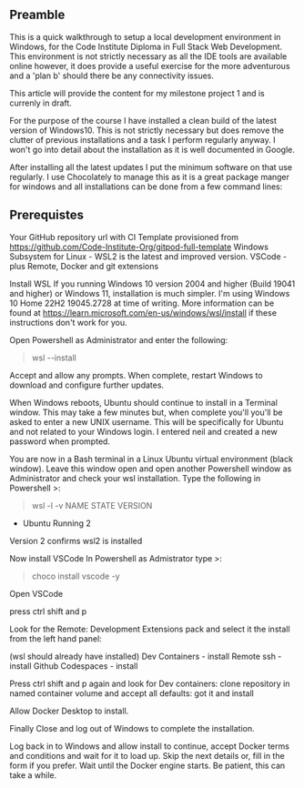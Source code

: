 ## Preamble
This is a quick walkthrough to setup a local development environment in Windows, for the Code Institute  Diploma in Full Stack Web Development.  This environment is not strictly necessary as all the IDE tools are available online however, it does provide a useful exercise for the more adventurous and a 'plan b' should there be any connectivity issues.

This article will provide the content for my milestone project 1 and is currenly in draft.

For the purpose of the course I have installed a clean build of the latest version of Windows10.  This is not strictly necessary but does remove the clutter of previous installations and a task I perform regularly anyway.  I won't go into detail about the installation as it is well documented in Google.

After installing all the latest updates I put the minimum software on that use regularly.  I use Chocolately to manage this as it is a great package manger for windows and all installations can be done from a few command lines:

## Prerequistes
Your GitHub repository url with CI Template provisioned from https://github.com/Code-Institute-Org/gitpod-full-template 
Windows Subsystem for Linux - WSL2 is the latest and improved version.
VSCode - plus Remote, Docker and git extensions

Install WSL
If you running Windows 10 version 2004 and higher (Build 19041 and higher) or Windows 11, installation is much simpler.  I'm using Windows 10 Home 22H2 19045.2728 at time of writing.  More information can be found at https://learn.microsoft.com/en-us/windows/wsl/install if these instructions don't work for you.

Open Powershell as Administrator and enter the following:

>wsl --install

Accept and allow any prompts.  When complete, restart Windows to download and configure further updates.

When Windows reboots, Ubuntu should continue to install in a Terminal window. This may take a few minutes but, when complete you'll you'll be asked to enter a new UNIX username.  This will be specifically for Ubuntu and not related to your Windows login.  I entered neil and created a new password when prompted.

You are now in a Bash terminal in a Linux Ubuntu virtual environment (black window).  Leave this window open and open another Powershell window as Administrator and check your wsl installation.  Type the following in Powershell >:

>wsl -l -v
  NAME      STATE           VERSION
* Ubuntu    Running         2

Version 2 confirms wsl2 is installed

Now install VSCode
In Powershell as Admistrator type >:

>choco install vscode -y

Open VSCode 

press ctrl shift and p 

Look for the Remote: Development Extensions pack and select it the install from the left hand panel:

(wsl should already have installed)
Dev Containers - install
Remote ssh - install
Github Codespaces - install

Press ctrl shift and p again and look for Dev containers: clone repository in named container volume and accept all defaults: got it and install 

Allow Docker Desktop to install.

Finally Close and log out of Windows to complete the installation.

Log back in to Windows and allow install to continue, accept Docker terms and conditions and wait for it to load up.  Skip the next details or, fill in the form if you prefer.  Wait until the Docker engine starts.  Be patient, this can take a while.


